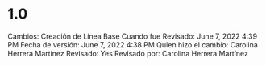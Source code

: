 # 1.0

Cambios: Creación de Línea Base
Cuando fue Revisado: June 7, 2022 4:39 PM
Fecha de  versión: June 7, 2022 4:38 PM
Quien hizo el cambio: Carolina Herrera Martínez
Revisado: Yes
Revisado por: Carolina Herrera Martínez